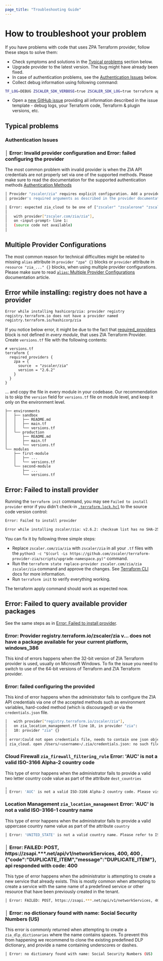 ```yaml
---
page_title: "Troubleshooting Guide"
---
```


# How to troubleshoot your problem

If you have problems with code that uses ZPA Terraform provider, follow these steps to solve them:

* Check symptoms and solutions in the [Typical problems](#typical-problems) section below.
* Upgrade provider to the latest version. The bug might have already been fixed.
* In case of authentication problems, see the [Authentication Issues](#authentication-issues) below.
* Collect debug information using following command:

```sh
TF_LOG=DEBUG ZSCALER_SDK_VERBOSE=true ZSCALER_SDK_LOG=true terraform apply -no-color 2>&1 |tee tf-debug.log
```

* Open a [new GitHub issue](https://github.com/zscaler/terraform-provider-zia/issues/new/choose) providing all information described in the issue template - debug logs, your Terraform code, Terraform & plugin versions, etc.

## Typical problems

### Authentication Issues

### │ Error: Invalid provider configuration and Error: failed configuring the provider

The most common problem with invalid provider is when the ZIA API credentials are not properly set via one of the supported methods. Please make sure to read the documentation for the supported authentication methods [Authentication Methods](https://registry.terraform.io/providers/zscaler/zia/latest/docs)

```sh
│ Provider "zscaler/zia" requires explicit configuration. Add a provider block to the root module and configure the
│ provider's required arguments as described in the provider documentation.
```

```sh
│ Error: expected zia_cloud to be one of ["zscaler" "zscalerone" "zscalertwo" "zscalerthree" "zscloud" "zscalerbeta" "zscalergov" "zscalerten" "zspreview"], got
│
│   with provider["zscaler.com/zia/zia"],
│   on <input-prompt> line 1:
│   (source code not available)
│
```

## Multiple Provider Configurations

The most common reason for technical difficulties might be related to missing `alias` attribute in `provider "zpa" {}` blocks or `provider` attribute in `resource "zia_..." {}` blocks, when using multiple provider configurations. Please make sure to read [`alias`: Multiple Provider Configurations](https://www.terraform.io/docs/language/providers/configuration.html#alias-multiple-provider-configurations) documentation article.

## Error while installing: registry does not have a provider

```sh
Error while installing hashicorp/zia: provider registry
registry.terraform.io does not have a provider named
registry.terraform.io/hashicorp/zia
```

If you notice below error, it might be due to the fact that [required_providers](https://www.terraform.io/docs/language/providers/requirements.html#requiring-providers) block is not defined in *every module*, that uses ZIA Terraform Provider. Create `versions.tf` file with the following contents:

```hcl
# versions.tf
terraform {
  required_providers {
    zpa = {
      source  = "zscaler/zia"
      version = "2.6.2"
    }
  }
}
```

... and copy the file in every module in your codebase. Our recommendation is to skip the `version` field for `versions.tf` file on module level, and keep it only on the environment level.

```
├── environments
│   ├── sandbox
│   │   ├── README.md
│   │   ├── main.tf
│   │   └── versions.tf
│   └── production
│       ├── README.md
│       ├── main.tf
│       └── versions.tf
└── modules
    ├── first-module
    │   ├── ...
    │   └── versions.tf
    └── second-module
        ├── ...
        └── versions.tf
```

## Error: Failed to install provider

Running the `terraform init` command, you may see `Failed to install provider` error if you didn't check-in [`.terraform.lock.hcl`](https://www.terraform.io/language/files/dependency-lock#lock-file-location) to the source code version control:

```sh
Error: Failed to install provider

Error while installing zscaler/zia: v2.6.2: checksum list has no SHA-256 hash for "https://github.com/zscaler/terraform-provider-zia/releases/download/v2.6.2/terraform-provider-zia_2.6.2_darwin_amd64.zip"
```

You can fix it by following three simple steps:

* Replace `zscaler.com/zia/zia` with `zscaler/zia` in all your `.tf` files with the `python3 -c "$(curl -Ls https://github.com/zscaler/terraform-provider-zia/scripts/upgrade-namespace.py)"` command.
* Run the `terraform state replace-provider zscaler.com/zia/zia zscaler/zia` command and approve the changes. See [Terraform CLI](https://www.terraform.io/cli/commands/state/replace-provider) docs for more information.
* Run `terraform init` to verify everything working.

The terraform apply command should work as expected now.

## Error: Failed to query available provider packages

See the same steps as in [Error: Failed to install provider](#error-failed-to-install-provider).

### Error: Provider registry.terraform.io/zscaler/zia v... does not have a package available for your current platform, windows_386

This kind of errors happens when the 32-bit version of ZIA Terraform provider is used, usually on Microsoft Windows. To fix the issue you need to switch to use of the 64-bit versions of Terraform and ZIA Terraform provider.

### Error: failed configuring the provided

This kind of error happens when the administrator fails to configure the ZIA API credentials via one of the accepted methods such as environment variables, hard-coded method (which is discouraged) or via the `credentials.json` file.

```sh
│   with provider["registry.terraform.io/zscaler/zia"],
│   on zia_location_management.tf line 10, in provider "zia":
│   10: provider "zia" {}
│
│ error:Could not open credentials file, needs to contain one json object with keys: zia_username, zia_password, zia_api_key, and
│ zia_cloud. open /Users/<username>/.zia/credentials.json: no such file or directory
```

### Cloud Firewall `zia_firewall_filtering_rule` Error: 'AUC' is not a valid ISO-3166 Alpha-2 country code

This type of error happens when the administrator fails to provide a valid two letter country code value as part of the attribute `dest_countries`

```sh
╷
│ Error: 'AUC' is not a valid ISO-3166 Alpha-2 country code. Please visit the following site for reference: https://en.wikipedia.org/wiki/List_of_ISO_3166_country_codes
```

### Location Management `zia_location_management` Error: 'AUC' is not a valid ISO-3166-1 country name

This type of error happens when the administrator fails to provide a valid uppercase country name value as part of the attribute `country`

```sh
│ Error: 'UNITED_STATE' is not a valid country name. Please refer to ISO 3166-1 for a list of valid country names
```

### │ Error: FAILED: POST, https://zsapi.***.net/api/v1/networkServices, 400, 400 , {"code":"DUPLICATE_ITEM","message":"DUPLICATE_ITEM"}, api responded with code: 400

This type of error happens when the administrator is attempting to create a new service that already exists. This is mostly common when attempting to create a service with the same name of a predefined service or other resource that have been previously created in the tenant.

```sh
│ Error: FAILED: POST, https://zsapi.***.net/api/v1/networkServices, 400, 400 , {"code":"DUPLICATE_ITEM","message":"DUPLICATE_ITEM"}, api responded with code: 400
```

### │ Error: no dictionary found with name: Social Security Numbers (US)

This error is commonly returned when attempting to create a `zia_dlp_dictionaries` where the name contains spaces. To prevent this from happening we recommend to clone the existing predefined DLP dictionary, and provide a name containing underscores or dashes.

```sh
│ Error: no dictionary found with name: Social Security Numbers (US)
```
